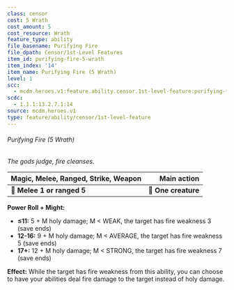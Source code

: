 ```yaml
---
class: censor
cost: 5 Wrath
cost_amount: 5
cost_resource: Wrath
feature_type: ability
file_basename: Purifying Fire
file_dpath: Censor/1st-Level Features
item_id: purifying-fire-5-wrath
item_index: '14'
item_name: Purifying Fire (5 Wrath)
level: 1
scc:
  - mcdm.heroes.v1:feature.ability.censor.1st-level-feature:purifying-fire-5-wrath
scdc:
  - 1.1.1:13.2.7.1:14
source: mcdm.heroes.v1
type: feature/ability/censor/1st-level-feature
---
```


###### Purifying Fire (5 Wrath)

*The gods judge, fire cleanses.*

| **Magic, Melee, Ranged, Strike, Weapon** |     **Main action** |
| ---------------------------------------- | ------------------: |
| **📏 Melee 1 or ranged 5**               | **🎯 One creature** |

**Power Roll + Might:**

- **≤11:** 5 + M holy damage; M < WEAK, the target has fire weakness 3 (save ends)
- **12-16:** 9 + M holy damage; M < AVERAGE, the target has fire weakness 5 (save ends)
- **17+:** 12 + M holy damage; M < STRONG, the target has fire weakness 7 (save ends)

**Effect:** While the target has fire weakness from this ability, you can choose to have your abilities deal fire damage to the target instead of holy damage.
